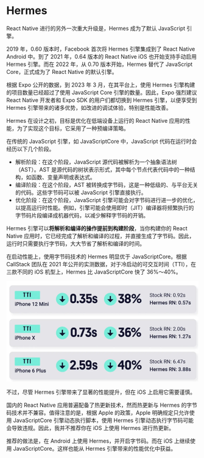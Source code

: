 # Hermes
React Native 进行的另外一次重大升级是，Hermes 成为了默认 JavaScript 引擎。

2019 年，0.60 版本时，Facebook 首次将 Hermes 引擎集成到了 React Native Android 中。到了 2021 年，0.64 版本的 React Native iOS 也开始支持手动启用 Hermes 引擎。而在 2022 年，从 0.70 版本开始，Hermes 替代了 JavaScript Core，正式成为了 React Native 的默认引擎。

根据 Expo 公开的数据，到 2023 年 3 月，在其平台上，使用 Hermes 引擎构建的项目数量已经超过了使用 JavaScript Core 引擎的数量。因此，Expo 强烈建议 React Native 开发者和 Expo SDK 的用户们都切换到 Hermes 引擎，以便享受到 Hermes 引擎带来的诸多优势，如改进的调试体验，特别是性能改善。

Hermes 在设计之初，目标是优化在低端设备上运行的 React Native 应用的性能，为了实现这个目标，它采用了一种预编译策略。

在传统的 JavaScript 引擎，如 JavaScriptCore 中，JavaScript 代码在运行时会经历以下几个阶段。
- 解析阶段：在这个阶段，JavaScript 源代码被解析为一个抽象语法树（AST）。AST 是源代码的树状表示形式，其中每个节点代表代码中的一种结构，如函数、变量声明或表达式。
- 编译阶段：在这个阶段，AST 被转换成字节码，这是一种低级的、与平台无关的代码。这些字节码可以被 JavaScript 引擎直接执行。
- 优化阶段：在这个阶段，JavaScript 引擎可能会对字节码进行进一步的优化，以提高运行时性能。例如，引擎可能会使用即时（JIT）编译器将频繁执行的字节码片段编译成机器代码，以减少解释字节码的开销。

Hermes 引擎可以<strong>将解析和编译的操作提前到构建阶段</strong>，当你构建你的 React Native 应用时，它已经完成了解析和编译的过程，并直接生成了字节码。因此，运行时只需要执行字节码，大大节省了解析和编译的时间。


在启动性能上，使用字节码技术的 Hermes 明显优于 JavaScriptCore。根据 CallStack 团队在 2021 年公开的实测数据，对于冷启动的可交互时间（TTI），在三款不同的 iOS 机型上，Hermes 比 JavaScriptCore 快了 36%～40%。

<img src="./pics/hermes performance.png" />

不过，尽管 Hermes 引擎带来了显著的性能提升，但在 iOS 上启用它需要谨慎。

国内的 React Native 应用普遍配备了热更新技术，然而热更新与 Hermes 的字节码技术并不兼容。值得注意的是，根据 Apple 的政策，Apple 明确规定只允许使用 JavaScriptCore 引擎动态执行脚本，使用 Hermes 引擎动态执行字节码可能会导致违规。因此，我并不推荐你在 iOS 上使用 Hermes 进行热更新。

推荐的做法是，在 Android 上使用 Hermes，并开启字节码。而在 iOS 上继续使用 JavaScriptCore。这样也能从 Hermes 引擎带来的性能优化中获益。